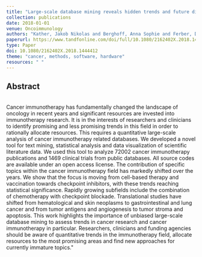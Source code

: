 ```yaml
---
title: "Large-scale database mining reveals hidden trends and future directions for cancer immunotherapy"
collection: publications
date: 2018-01-01
venue: Oncoimmunology
authors: "Kather, Jakob Nikolas and Berghoff, Anna Sophie and Ferber, Dyke and Suarez-Carmona, Meggy and Reyes-Aldasoro, Constantino Carlos and Valous, Nektarios A. and Rojas-Moraleda, Rodrigo and Jäger, Dirk and Halama, Niels"
paperurl: https://www.tandfonline.com/doi/full/10.1080/2162402X.2018.1444412
type: Paper
doi: 10.1080/2162402X.2018.1444412
theme: "cancer, methods, software, hardware"
resources: " "
---
```

<h2> Abstract </h2>  <br> Cancer immunotherapy has fundamentally changed the landscape of oncology in recent years and significant resources are invested into immunotherapy research. It is in the interests of researchers and clinicians to identify promising and less promising trends in this field in order to rationally allocate resources. This requires a quantitative large-scale analysis of cancer immunotherapy related databases. We developed a novel tool for text mining, statistical analysis and data visualization of scientific literature data. We used this tool to analyze 72002 cancer immunotherapy publications and 1469 clinical trials from public databases. All source codes are available under an open access license. The contribution of specific topics within the cancer immunotherapy field has markedly shifted over the years. We show that the focus is moving from cell-based therapy and vaccination towards checkpoint inhibitors, with these trends reaching statistical significance. Rapidly growing subfields include the combination of chemotherapy with checkpoint blockade. Translational studies have shifted from hematological and skin neoplasms to gastrointestinal and lung cancer and from tumor antigens and angiogenesis to tumor stroma and apoptosis. This work highlights the importance of unbiased large-scale database mining to assess trends in cancer research and cancer immunotherapy in particular. Researchers, clinicians and funding agencies should be aware of quantitative trends in the immunotherapy field, allocate resources to the most promising areas and find new approaches for currently immature topics."
